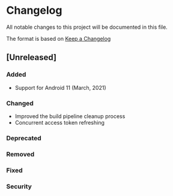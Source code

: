 ﻿# Changelog
All notable changes to this project will be documented in this file.

The format is based on [Keep a Changelog](http://keepachangelog.com/en/1.0.0/)

## [Unreleased]

### Added
* Support for Android 11 (March, 2021)

### Changed
* Improved the build pipeline cleanup process
* Concurrent access token refreshing

### Deprecated

### Removed

### Fixed

### Security
